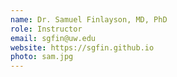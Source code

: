 ```yaml
---
name: Dr. Samuel Finlayson, MD, PhD
role: Instructor
email: sgfin@uw.edu
website: https://sgfin.github.io
photo: sam.jpg
--- 
```

